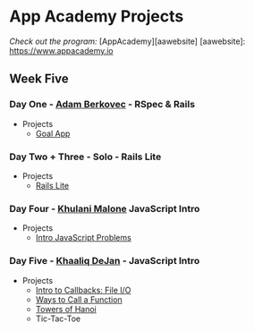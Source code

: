 # App Academy Projects

_Check out the program:_ [AppAcademy][aawebsite]
[aawebsite]: https://www.appacademy.io

## Week Five

### Day One - [Adam Berkovec][ajberk] - RSpec & Rails

+ Projects
  + [Goal App][goalapp]

[goalapp]: ./D1_AdamBerkovec/goal_app
[ajberk]: https://github.com/ajberk

### Day Two + Three - Solo - Rails Lite

+ Projects
  + [Rails Lite][railslite]

[railslite]: ./D2+D3_solo/rails_lite/

### Day Four - [Khulani Malone][khulani] JavaScript Intro

+ Projects
  + [Intro JavaScript Problems][javascript]

[javascript]: ./D4_KhulaniMalone/
[khulani]: https://github.com/khulani

### Day Five - [Khaaliq DeJan][MisterDeejay] - JavaScript Intro

+ Projects
  + [Intro to Callbacks: File I/O][callbacks]
  + [Ways to Call a Function][myBind]
  + [Towers of Hanoi][toh]
  + Tic-Tac-Toe

[callbacks]: ./D5_KhaaliqDeJan/Callback\/FileIO/
[myBind]: ./D5_KhaaliqDeJan/myBind.js
[toh]: ./D5_KhaaliqDeJan/towersOfHanoi.js
[MisterDeejay]: https://github.com/MisterDeejay
